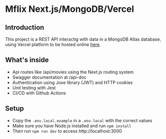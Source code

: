 # Mflix Next.js/MongoDB/Vercel

## Introduction

This project is a REST API interactig with data in a MongoDB Atlas database, using Vercel platform to be hosted online [here](https://vercel.com/llegits-projects/mflix-next-js-project/55U13456faZZ7WXLHDdGczDZFdpc).

## What's inside
- Api routes like /api/movies using the Next.js routing system
- Swagger documentation at /api-doc
- Authentication using Jose library (JWT) and HTTP cookies
- Unit testing with Jest
- CI/CD with Github Actions

## Setup
- Copy the `.env.local.example` in a  `.env.local` with the correct values
- Make sure you have Node.js installed and run `npm install`
- Then run `npm run dev` to access http://localhost:3000
